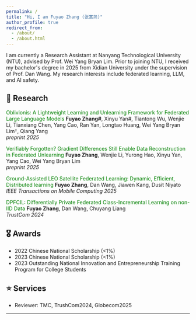 ```yaml
---
permalink: /
title: "Hi, I am Fuyao Zhang (张富尧)"
author_profile: true
redirect_from: 
  - /about/
  - /about.html
---
```


I am currently a Research Assistant at Nanyang Technological University (NTU), advised by Prof. Wei Yang Bryan Lim. Prior to joining NTU, I received my bachelor's degree in 2025 from Xidian University under the supervision of Prof. Dan Wang. My research interests include federated learning, LLM, and AI safety.




## 📖 Research

<font color="green"> Oblivionis: A Lightweight Learning and Unlearning Framework for Federated Large Language Models </font>
**Fuyao Zhang#**,  Xinyu Yan#, Tiantong Wu, Wenjie Li, Tianxiang Chen, Yang Cao, Ran Yan, Longtao Huang, Wei Yang Bryan Lim†, Qiang Yang <br>
*preprint 2025*



<font color="green"> Verifiably Forgotten? Gradient Differences Still Enable Data Reconstruction in Federated Unlearning </font>
**Fuyao Zhang**, Wenjie Li, Yurong Hao, Xinyu Yan, Yang Cao, Wei Yang Bryan Lim <br>
*preprint 2025*



<font color="green"> Ground-Assisted LEO Satellite Federated Learning: Dynamic, Efficient, Distributed learning </font>
**Fuyao Zhang**, Dan Wang, Jiawen Kang, Dusit Niyato <br>
*IEEE Transactions on Mobile Computing 2025*



<font color="green"> DPFCIL: Differentially Private Federated Class-Incremental Learning on non-IID Data </font>
**Fuyao Zhang**, Dan Wang, Chuyang Liang <br>
*TrustCom 2024*




## 🎖️ Awards

- 2022 Chinese National Scholarship (<1%)
- 2023 Chinese National Scholarship (<1%)
- 2023 Outstanding National Innovation and Entrepreneurship Training Program for College Students

## ⭐️ Services

- Reviewer: TMC, TrushCom2024, Globecom2025

----------------------------------------------------------
<script type="text/javascript" id="clustrmaps" src="//clustrmaps.com/map_v2.js?d=sXVjKDH_Cuvpclo_IYQa7hJSTUmYJUxdF1saR9e61z8&cl=ffffff&w=a"></script>









